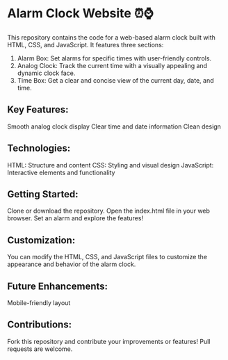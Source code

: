 # Alarm Clock Website ⏰⌚️

This repository contains the code for a web-based alarm clock built with HTML, CSS, and JavaScript. It features three sections:
1. Alarm Box:
Set alarms for specific times with user-friendly controls.
2. Analog Clock:
Track the current time with a visually appealing and dynamic clock face.
3. Time Box:
Get a clear and concise view of the current day, date, and time.

## Key Features:

Smooth analog clock display
Clear time and date information
Clean design

## Technologies:
HTML: Structure and content
CSS: Styling and visual design
JavaScript: Interactive elements and functionality

## Getting Started:
Clone or download the repository.
Open the index.html file in your web browser.
Set an alarm and explore the features!

## Customization:
You can modify the HTML, CSS, and JavaScript files to customize the appearance and behavior of the alarm clock.

## Future Enhancements:
Mobile-friendly layout

## Contributions:
Fork this repository and contribute your improvements or features! Pull requests are welcome.

